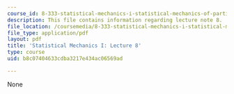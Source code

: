 ```yaml
---
course_id: 8-333-statistical-mechanics-i-statistical-mechanics-of-particles-fall-2013
description: This file contains information regarding lecture note 8.
file_location: /coursemedia/8-333-statistical-mechanics-i-statistical-mechanics-of-particles-fall-2013/b8c07404633cdba3217e434ac06569ad_MIT8_333F13_Lec8.pdf
file_type: application/pdf
layout: pdf
title: 'Statistical Mechanics I: Lecture 8'
type: course
uid: b8c07404633cdba3217e434ac06569ad

---
```

None